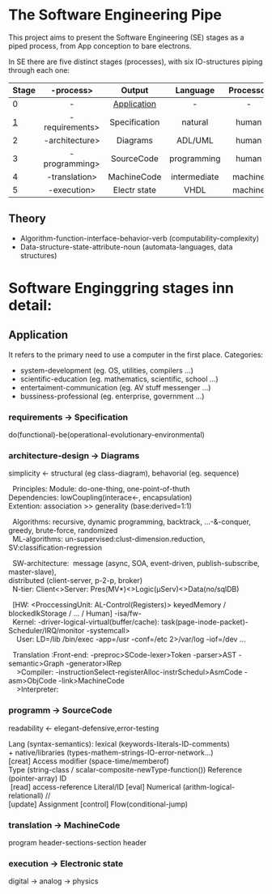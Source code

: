 # The Software Engineering Pipe

This project aims to present the Software Engineering (SE) stages as a piped process, from App conception to bare electrons.  

In SE there are five distinct stages (processes), with six IO-structures piping through each one:  

|Stage| -process>  | Output        | Language     | Processor|  
|---|:---:         |:---:          |:---:         |:---:     |
|0| -              | [Application](#application)   |-             |-         |  
|[1](#1)| -requirements> | Specification | natural      | human    |  
|2| -architecture> | Diagrams      | ADL/UML      | human    |
|3| -programming>  | SourceCode    | programming  | human    |
|4| -translation>  | MachineCode   | intermediate | machine  |
|5| -execution>    | Electr state  | VHDL         | machine  |

## Theory
* Algorithm-function-interface-behavior-verb (computability-complexity)
* Data-structure-state-attribute-noun (automata-languages, data structures)

# Software Enginggring stages inn detail:

## Application
It refers to the primary need to use a computer in the first place.
Categories:
* system-development (eg. OS, utilities, compilers ...)
* scientific-education  (eg. mathematics, scientific, school ...)
* entertaiment-communication  (eg. AV stuff messenger ...)
* bussiness-professional (eg. enterprise, government ...)

### <a name="1"></a>requirements -> Specification
do(functional)-be(operational-evolutionary-environmental)
            
### architecture-design -> Diagrams
simplicity <- structural (eg class-diagram), behavorial (eg. sequence)      
            
  Principles: Module: do-one-thing, one-point-of-thuth  
              Dependencies: lowCoupling(interace<-, encapsulation)  
              Extention: association >> generality (base:derived=1:1)
            
  Algοrithms: recursive, dynamic programming, backtrack, ...-&-conquer, greedy, brute-force, randomized  
     ML-algorithms: un-supervised:clust-dimension.reduction, SV:classification-regression
     
  SW-architecture:  message (async, SOA, event-driven, publish-subscribe, master-slave),  
          distributed (client-server, p-2-p, broker)  
   N-tier: Client<>Server: Pres(MV*)<>Logic(μServ)<>Data(no/sqlDB)
   
  [HW: <ProccessingUnit: AL-Control(Registers)> keyedMemory / blockedlkStorage
   / <net>... / <graph-io> Human] -isa/fw-  
    Kernel: -driver-logical-virtual(buffer/cache): task(page-inode-packet)- Scheduler/IRQ/monitor -systemcall>  
    User: LD=/lib /bin/exec -app=/usr -conf=/etc 2>/var/log -iof=/dev ...  
  
  Translation :Front-end: -preproc>SCode-lexer>Token -parser>AST -semantic>Graph -generator>IRep  
    >Compiler: -instructionSelect-registerAlloc-instrSchedul>AsmCode -asm>ObjCode -link>MachineCode  
    >Interpreter:

### programm -> SourceCode
readability <- elegant-defensive,error-testing  

  Lang (syntax-semantics): lexical (keywords-literals-ID-comments)  
                          + native/libraries (types-mathem-strings-IO-error-network...)  
  [creat] Access modifier (space-time/memberof)  
            Type (string-class / scalar-composite-newType-function()) Reference (pointer-array) ID  
  [read] access-reference Literal/ΙD [eval] Numerical (arithm-logical-relationall) //  
            [update] Assignment [control] Flow(conditional-jump)

### translation -> MachineCode
program header-sections-section header

### execution -> Electronic state
digital -> analog -> physics
